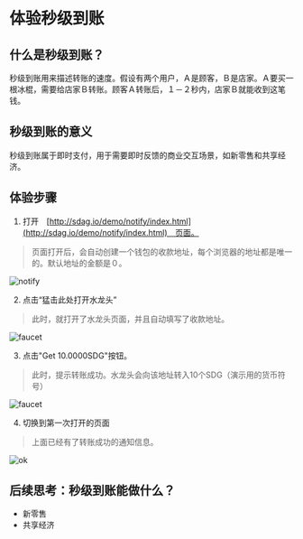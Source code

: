 # 体验秒级到账

## 什么是秒级到账？

秒级到账用来描述转账的速度。假设有两个用户，Ａ是顾客，Ｂ是店家。Ａ要买一根冰棍，需要给店家Ｂ转账。顾客Ａ转账后，１－２秒内，店家Ｂ就能收到这笔钱。

## 秒级到账的意义

秒级到账属于即时支付，用于需要即时反馈的商业交互场景，如新零售和共享经济。

## 体验步骤

1. 打开　[http://sdag.io/demo/notify/index.html](http://sdag.io/demo/notify/index.html)　页面。

> 页面打开后，会自动创建一个钱包的收款地址，每个浏览器的地址都是唯一的。默认地址的金额是０。

<img :src="$withBase('/images/try/notify.png')" alt="notify">

2. 点击“猛击此处打开水龙头”

> 此时，就打开了水龙头页面，并且自动填写了收款地址。

<img :src="$withBase('/images/try/faucet.png')" alt="faucet">

3. 点击"Get 10.0000SDG"按钮。

> 此时，提示转账成功。水龙头会向该地址转入10个SDG（演示用的货币符号）

<img :src="$withBase('/images/try/txok.png')" alt="faucet">

4. 切换到第一次打开的页面

> 上面已经有了转账成功的通知信息。

<img :src="$withBase('/images/try/ok.png')" alt="ok">

## 后续思考：秒级到账能做什么？

* 新零售
* 共享经济
